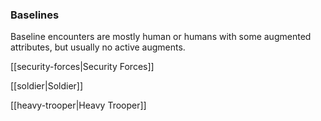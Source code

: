 ### Baselines
Baseline encounters are mostly human or humans with some augmented attributes, but usually no active augments.

[[security-forces|Security Forces]]

[[soldier|Soldier]]

[[heavy-trooper|Heavy Trooper]]